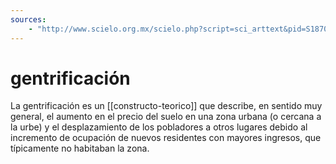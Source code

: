 ```yaml
---
sources:
    - "http://www.scielo.org.mx/scielo.php?script=sci_arttext&pid=S1870-00632013000200003"
---
```

# gentrificación
La gentrificación es un [[constructo-teorico]] que describe, en sentido muy general, el aumento en el precio del suelo en una zona urbana (o cercana a la urbe) y el desplazamiento de los pobladores a otros lugares debido al incremento de ocupación de nuevos residentes con mayores ingresos, que típicamente no habitaban la zona.
